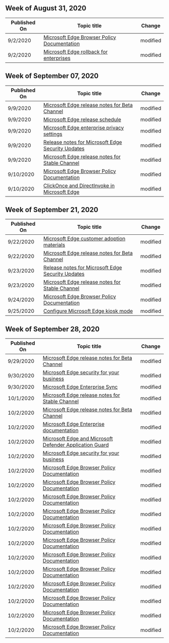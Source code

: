 <!-- This file is generated automatically each week. Changes made to this file will be overwritten.-->



## Week of August 31, 2020


| Published On |Topic title | Change |
|------|------------|--------|
| 9/2/2020 | [Microsoft Edge Browser Policy Documentation](/DeployEdge/microsoft-edge-policies) | modified |
| 9/2/2020 | [Microsoft Edge rollback for enterprises](/DeployEdge/edge-learnmore-rollback) | modified |


## Week of September 07, 2020


| Published On |Topic title | Change |
|------|------------|--------|
| 9/9/2020 | [Microsoft Edge release notes for Beta Channel](/DeployEdge/microsoft-edge-relnote-beta-channel) | modified |
| 9/9/2020 | [Microsoft Edge release schedule](/DeployEdge/microsoft-edge-release-schedule) | modified |
| 9/9/2020 | [Microsoft Edge enterprise privacy settings](/DeployEdge/microsoft-edge-enterprise-privacy-settings) | modified |
| 9/9/2020 | [Release notes for Microsoft Edge Security Updates](/DeployEdge/microsoft-edge-relnotes-security) | modified |
| 9/9/2020 | [Microsoft Edge release notes for Stable Channel](/DeployEdge/microsoft-edge-relnote-stable-channel) | modified |
| 9/10/2020 | [Microsoft Edge Browser Policy Documentation](/DeployEdge/microsoft-edge-policies) | modified |
| 9/10/2020 | [ClickOnce and DirectInvoke in Microsoft Edge](/DeployEdge/edge-learn-more-co-di) | modified |


## Week of September 21, 2020


| Published On |Topic title | Change |
|------|------------|--------|
| 9/22/2020 | [Microsoft Edge customer adoption materials](/DeployEdge/microsoft-edge-customer-adoption-kit) | modified |
| 9/22/2020 | [Microsoft Edge release notes for Beta Channel](/DeployEdge/microsoft-edge-relnote-beta-channel) | modified |
| 9/23/2020 | [Release notes for Microsoft Edge Security Updates](/DeployEdge/microsoft-edge-relnotes-security) | modified |
| 9/23/2020 | [Microsoft Edge release notes for Stable Channel](/DeployEdge/microsoft-edge-relnote-stable-channel) | modified |
| 9/24/2020 | [Microsoft Edge Browser Policy Documentation](/DeployEdge/microsoft-edge-policies) | modified |
| 9/25/2020 | [Configure Microsoft Edge kiosk mode](/DeployEdge/microsoft-edge-configure-kiosk-mode) | modified |


## Week of September 28, 2020


| Published On |Topic title | Change |
|------|------------|--------|
| 9/29/2020 | [Microsoft Edge release notes for Beta Channel](/DeployEdge/microsoft-edge-relnote-beta-channel) | modified |
| 9/30/2020 | [Microsoft Edge security for your business](/DeployEdge/ms-edge-security-for-business) | modified |
| 9/30/2020 | [Microsoft Edge Enterprise Sync](/DeployEdge/microsoft-edge-enterprise-sync) | modified |
| 10/1/2020 | [Microsoft Edge release notes for Stable Channel](/DeployEdge/microsoft-edge-relnote-stable-channel) | modified |
| 10/2/2020 | [Microsoft Edge release notes for Beta Channel](/DeployEdge/microsoft-edge-relnote-beta-channel) | modified |
| 10/2/2020 | [Microsoft Edge Enterprise documentation](/DeployEdge/index) | modified |
| 10/2/2020 | [Microsoft Edge and Microsoft Defender Application Guard](/DeployEdge/microsoft-edge-security-windows-defender-application-guard) | modified |
| 10/2/2020 | [Microsoft Edge security for your business](/DeployEdge/ms-edge-security-for-business) | modified |
| 10/2/2020 | [Microsoft Edge Browser Policy Documentation](/DeployEdge/browser-policies/de-de/microsoft-edge-policies) | modified |
| 10/2/2020 | [Microsoft Edge Browser Policy Documentation](/DeployEdge/browser-policies/en-us/microsoft-edge-policies) | modified |
| 10/2/2020 | [Microsoft Edge Browser Policy Documentation](/DeployEdge/browser-policies/es-es/microsoft-edge-policies) | modified |
| 10/2/2020 | [Microsoft Edge Browser Policy Documentation](/DeployEdge/browser-policies/fr-fr/microsoft-edge-policies) | modified |
| 10/2/2020 | [Microsoft Edge Browser Policy Documentation](/DeployEdge/browser-policies/it-it/microsoft-edge-policies) | modified |
| 10/2/2020 | [Microsoft Edge Browser Policy Documentation](/DeployEdge/browser-policies/ja-jp/microsoft-edge-policies) | modified |
| 10/2/2020 | [Microsoft Edge Browser Policy Documentation](/DeployEdge/browser-policies/ko-kr/microsoft-edge-policies) | modified |
| 10/2/2020 | [Microsoft Edge Browser Policy Documentation](/DeployEdge/browser-policies/pt-br/microsoft-edge-policies) | modified |
| 10/2/2020 | [Microsoft Edge Browser Policy Documentation](/DeployEdge/browser-policies/ru-ru/microsoft-edge-policies) | modified |
| 10/2/2020 | [Microsoft Edge Browser Policy Documentation](/DeployEdge/browser-policies/zh-cn/microsoft-edge-policies) | modified |
| 10/2/2020 | [Microsoft Edge Browser Policy Documentation](/DeployEdge/browser-policies/zh-tw/microsoft-edge-policies) | modified |
| 10/2/2020 | [Microsoft Edge Browser Policy Documentation](/DeployEdge/microsoft-edge-policies) | modified |
